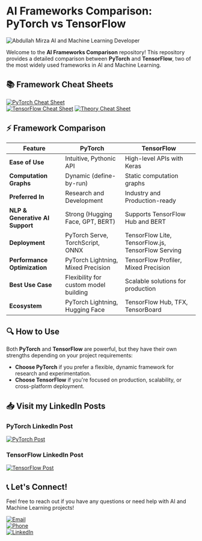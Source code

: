 # AI Frameworks Comparison: PyTorch vs TensorFlow

![Abdullah Mirza AI and Machine Learning Developer](https://media.licdn.com/dms/image/v2/D4D16AQEOrUjAALRlBw/profile-displaybackgroundimage-shrink_350_1400/profile-displaybackgroundimage-shrink_350_1400/0/1728131435697?e=1736985600&v=beta&t=qXMjqAkCNagH3IYRfixQ6znlZAZ4P-qXsV6Bf16Jr28)

Welcome to the **AI Frameworks Comparison** repository! This repository provides a detailed comparison between **PyTorch** and **TensorFlow**, two of the most widely used frameworks in AI and Machine Learning.

## 📚 Framework Cheat Sheets

[![PyTorch Cheat Sheet](https://img.shields.io/badge/PyTorch%20Cheat%20Sheet-blue?style=for-the-badge&logo=pytorch)](PyTorch.md)  
[![TensorFlow Cheat Sheet](https://img.shields.io/badge/TensorFlow%20Cheat%20Sheet-whitesmoke?style=for-the-badge&logo=tensorflow)](TensorFlow.md)
[![Theory Cheat Sheet](https://img.shields.io/badge/Theory%20Cheat%20Sheet-orange?style=for-the-badge&logo=readme)](Deep-learning-theory-cheatSheet.md)

## ⚡ Framework Comparison

| Feature                      | PyTorch                               | TensorFlow                        |
| ---------------------------- | ------------------------------------- | --------------------------------- |
| **Ease of Use**               | Intuitive, Pythonic API               | High-level APIs with Keras        |
| **Computation Graphs**        | Dynamic (define-by-run)               | Static computation graphs         |
| **Preferred In**              | Research and Development             | Industry and Production-ready     |
| **NLP & Generative AI Support** | Strong (Hugging Face, GPT, BERT)      | Supports TensorFlow Hub and BERT  |
| **Deployment**                | PyTorch Serve, TorchScript, ONNX      | TensorFlow Lite, TensorFlow.js, TensorFlow Serving |
| **Performance Optimization**  | PyTorch Lightning, Mixed Precision   | TensorFlow Profiler, Mixed Precision |
| **Best Use Case**             | Flexibility for custom model building | Scalable solutions for production |
| **Ecosystem**                 | PyTorch Lightning, Hugging Face      | TensorFlow Hub, TFX, TensorBoard  |

## 🔍 How to Use

Both **PyTorch** and **TensorFlow** are powerful, but they have their own strengths depending on your project requirements:

- **Choose PyTorch** if you prefer a flexible, dynamic framework for research and experimentation.
- **Choose TensorFlow** if you're focused on production, scalability, or cross-platform deployment.

## 📥 Visit my LinkedIn Posts

### PyTorch LinkedIn Post
[![PyTorch Post](https://img.shields.io/badge/View%20PyTorch%20Post-0077B5?style=for-the-badge&logo=linkedin)](https://www.linkedin.com/embed/feed/update/urn:li:ugcPost:7266963942634110977)

### TensorFlow LinkedIn Post
[![TensorFlow Post](https://img.shields.io/badge/View%20TensorFlow%20Post-0077B5?style=for-the-badge&logo=linkedin)](https://www.linkedin.com/embed/feed/update/urn:li:ugcPost:7266963375186694145)

## 📞 Let's Connect!

Feel free to reach out if you have any questions or need help with AI and Machine Learning projects!

[![Email](https://img.shields.io/badge/Email-abdullahcodewizard%40gmail.com-green?style=for-the-badge)](mailto:abdullahcodewizard@gmail.com)  
[![Phone](https://img.shields.io/badge/Phone-%2B923284119134-blue?style=for-the-badge)](tel:+923284119134)  
[![LinkedIn](https://img.shields.io/badge/LinkedIn-Abdullah%20Mirza-blue?style=for-the-badge&logo=linkedin)](https://www.linkedin.com/in/muhammad-abdullah-ai-ml-developer/)
